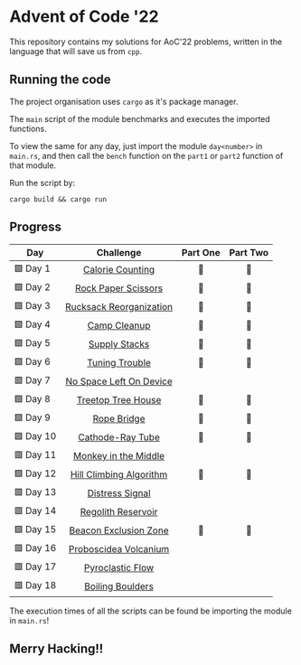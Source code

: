 # Advent of Code '22

This repository contains my solutions for AoC'22 problems, written in the language that will save us from `cpp`.

## Running the code

The project organisation uses `cargo` as it's package manager.

The `main` script of the module benchmarks and executes the imported functions.

To view the same for any day, just import the module `day<number>` in `main.rs`, and then call the `bench` function on the `part1` or `part2` function of that module.

Run the script by:

```
cargo build && cargo run
```

## Progress

| Day       |                 Challenge                 | Part One | Part Two |
| --------- | :---------------------------------------: | :------: | :------: |
| 🟩 Day 1  |     [Calorie Counting](./src/day1.rs)     |    🌟    |    🌟    |
| 🟩 Day 2  |   [Rock Paper Scissors](./src/day2.rs)    |    🌟    |    🌟    |
| 🟩 Day 3  | [Rucksack Reorganization](./src/day3.rs)  |    🌟    |    🌟    |
| 🟩 Day 4  |       [Camp Cleanup](./src/day4.rs)       |    🌟    |    🌟    |
| 🟩 Day 5  |      [Supply Stacks](./src/day5.rs)       |    🌟    |    🌟    |
| 🟩 Day 6  |      [Tuning Trouble](./src/day6.rs)      |    🌟    |    🌟    |
| 🟥 Day 7  | [No Space Left On Device](./src/day7.rs)  |          |          |
| 🟩 Day 8  |    [Treetop Tree House](./src/day8.rs)    |    🌟    |    🌟    |
| 🟩 Day 9  |       [Rope Bridge](./src/day9.rs)        |    🌟    |    🌟    |
| 🟩 Day 10 |    [Cathode-Ray Tube](./src/day10.rs)     |    🌟    |    🌟    |
| 🟥 Day 11 |  [Monkey in the Middle](./src/day11.rs)   |          |          |
| 🟩 Day 12 | [Hill Climbing Algorithm](./src/day12.rs) |    🌟    |    🌟    |
| 🟥 Day 13 |     [Distress Signal](./src/day13.rs)     |          |          |
| 🟥 Day 14 |   [Regolith Reservoir](./src/day14.rs)    |          |          |
| 🟩 Day 15 |  [Beacon Exclusion Zone](./src/day15.rs)  |    🌟    |    🌟    |
| 🟥 Day 16 |  [Proboscidea Volcanium](./src/day16.rs)  |          |          |
| 🟥 Day 17 |    [Pyroclastic Flow](./src/day17.rs)     |          |          |
| 🟥 Day 18 |    [Boiling Boulders](./src/day18.rs)     |          |          |

The execution times of all the scripts can be found be importing the module in `main.rs`!

## Merry Hacking!!
